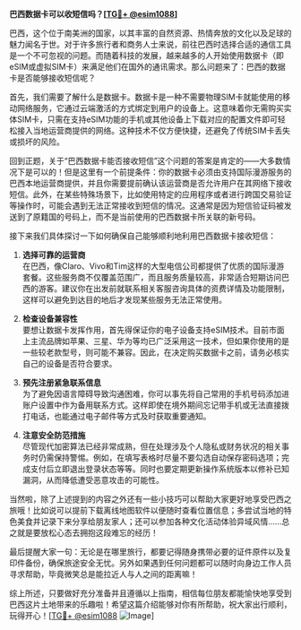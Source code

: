 **巴西数据卡可以收短信吗？[[TG💪+ @esim1088](https://t.me/s/esim1088)]**

巴西，这个位于南美洲的国家，以其丰富的自然资源、热情奔放的文化以及足球的魅力闻名于世。对于许多旅行者和商务人士来说，前往巴西时选择合适的通信工具是一个不可忽视的问题。而随着科技的发展，越来越多的人开始使用数据卡（即eSIM或虚拟SIM卡）来满足他们在国外的通讯需求。那么问题来了：巴西的数据卡是否能够接收短信呢？

首先，我们需要了解什么是数据卡。数据卡是一种不需要物理SIM卡就能使用的移动网络服务，它通过云端激活的方式绑定到用户的设备上。这意味着你无需购买实体SIM卡，只需在支持eSIM功能的手机或其他设备上下载对应的配置文件即可轻松接入当地运营商提供的网络。这种技术不仅方便快捷，还避免了传统SIM卡丢失或损坏的风险。

回到正题，关于“巴西数据卡能否接收短信”这个问题的答案是肯定的——大多数情况下是可以的！但是这里有一个前提条件：你的数据卡必须由支持国际漫游服务的巴西本地运营商提供，并且你需要提前确认该运营商是否允许用户在其网络下接收短信。此外，在某些特殊场景下，比如使用特定的应用程序或者进行跨国交易验证等操作时，可能会遇到无法正常接收到短信的情况。这通常是因为短信验证码被发送到了原籍国的号码上，而不是当前使用的巴西数据卡所关联的新号码。

接下来我们具体探讨一下如何确保自己能够顺利地利用巴西数据卡接收短信：

1. **选择可靠的运营商**  
   在巴西，像Claro、Vivo和Tim这样的大型电信公司都提供了优质的国际漫游套餐。这些服务商不仅覆盖范围广，而且服务质量较高，非常适合短期访问巴西的游客。建议你在出发前就联系相关客服咨询具体的资费详情及功能限制，这样可以避免到达目的地后才发现某些服务无法正常使用。

2. **检查设备兼容性**  
   要想让数据卡发挥作用，首先得保证你的电子设备支持eSIM技术。目前市面上主流品牌如苹果、三星、华为等均已广泛采用这一技术，但如果你使用的是一些较老款型号，则可能不兼容。因此，在决定购买数据卡之前，请务必核实自己的设备是否符合要求。

3. **预先注册紧急联系信息**  
   为了避免因语言障碍导致沟通困难，你可以事先将自己常用的手机号码添加进账户设置中作为备用联系方式。这样即使在境外期间忘记带手机或无法直接拨打电话，也能通过电子邮件等方式及时获取重要通知。

4. **注意安全防范措施**  
   尽管现代加密算法已经非常成熟，但在处理涉及个人隐私或财务状况的相关事务时仍需保持警惕。例如，在填写表格时尽量不要勾选自动保存密码选项；完成支付后立即退出登录状态等等。同时也要定期更新操作系统版本以修补已知漏洞，从而降低遭受恶意攻击的可能性。

当然啦，除了上述提到的内容之外还有一些小技巧可以帮助大家更好地享受巴西之旅哦！比如说可以提前下载离线地图软件以便随时查看位置信息；多尝试当地的特色美食并记录下来分享给朋友家人；还可以参加各种文化活动体验异域风情……总之就是要放松心态去拥抱这段难忘的经历！

最后提醒大家一句：无论是在哪里旅行，都要记得随身携带必要的证件原件以及复印件备份，确保旅途安全无忧。另外如果遇到任何问题都可以随时向身边工作人员寻求帮助，毕竟微笑总是能拉近人与人之间的距离嘛！

综上所述，只要做好充分准备并且遵循以上指南，相信每位朋友都能愉快地享受到巴西这片土地带来的乐趣啦！希望这篇介绍能够对你有所帮助，祝大家出行顺利，玩得开心！[[TG💪+ @esim1088](https://t.me/s/esim1088) ![Image](https://i.postimg.cc/4NQfJmqS/Snipaste-2025-05-13-00-14-12.png)]